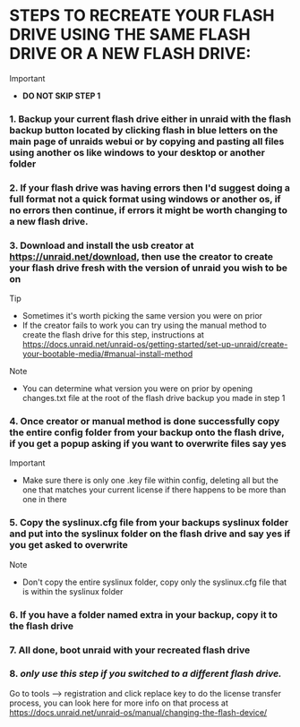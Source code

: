 # STEPS TO RECREATE YOUR FLASH DRIVE USING THE SAME FLASH DRIVE OR A NEW FLASH DRIVE:
> [!IMPORTANT]
> - **DO NOT SKIP STEP 1**
### 1. Backup your current flash drive either in unraid with the flash backup button located by clicking flash in blue letters on the main page of unraids webui or by copying and pasting all files using another os like windows to your desktop or another folder
### 2. If your flash drive was having errors then I'd suggest doing a full format not a quick format using windows or another os, if no errors then continue, if errors it might be worth changing to a new flash drive.
### 3. Download and install the usb creator at https://unraid.net/download, then use the creator to create your flash drive fresh with the version of unraid you wish to be on 
> [!TIP]
> - Sometimes it's worth picking the same version you were on prior
> - If the creator fails to work you can try using the manual method to create the flash drive for this step, instructions at https://docs.unraid.net/unraid-os/getting-started/set-up-unraid/create-your-bootable-media/#manual-install-method

> [!NOTE]
> - You can determine what version you were on prior by opening changes.txt file at the root of the flash drive backup you made in step 1
### 4. Once creator or manual method is done successfully copy the entire config folder from your backup onto the flash drive, if you get a popup asking if you want to overwrite files say yes
> [!IMPORTANT]
> - Make sure there is only one .key file within config, deleting all but the one that matches your current license if there happens to be more than one in there
### 5. Copy the syslinux.cfg file from your backups syslinux folder and put into the syslinux folder on the flash drive and say yes if you get asked to overwrite
> [!NOTE]
> - Don't copy the entire syslinux folder, copy only the syslinux.cfg file that is within the syslinux folder
### 6. If you have a folder named extra in your backup, copy it to the flash drive
### 7. All done, boot unraid with your recreated flash drive
### 8. ***only use this step if you switched to a different flash drive.***
Go to tools —> registration and click replace key to do the license transfer process, you can look here for more info on that process at https://docs.unraid.net/unraid-os/manual/changing-the-flash-device/
